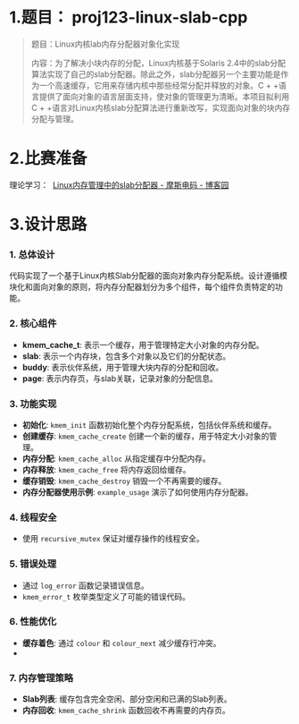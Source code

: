 # 1.题目： proj123-linux-slab-cpp

> 题目：Linux内核lab内存分配器对象化实现  
> 
> 内容：为了解决小块内存的分配，Linux内核基于Solaris 2.4中的slab分配算法实现了自己的slab分配器。除此之外，slab分配器另一个主要功能是作为一个高速缓存，它用来存储内核中那些经常分配并释放的对象。C + +语言提供了面向对象的语言层面支持，使对象的管理更为清晰。本项目拟利用C + +语言对Linux内核slab分配算法进行重新改写，实现面向对象的块内存分配与管理。

# 2.比赛准备

理论学习：  [Linux内存管理中的slab分配器 - 摩斯电码 - 博客园](https://www.cnblogs.com/pengdonglin137/p/3878552.html)

# 3.设计思路

### 1. 总体设计

代码实现了一个基于Linux内核Slab分配器的面向对象内存分配系统。设计遵循模块化和面向对象的原则，将内存分配器划分为多个组件，每个组件负责特定的功能。

### 2. 核心组件

- **kmem_cache_t**: 表示一个缓存，用于管理特定大小对象的内存分配。
- **slab**: 表示一个内存块，包含多个对象以及它们的分配状态。
- **buddy**: 表示伙伴系统，用于管理大块内存的分配和回收。
- **page**: 表示内存页，与slab关联，记录对象的分配信息。

### 3. 功能实现

- **初始化**: `kmem_init` 函数初始化整个内存分配系统，包括伙伴系统和缓存。
- **创建缓存**: `kmem_cache_create` 创建一个新的缓存，用于特定大小对象的管理。
- **内存分配**: `kmem_cache_alloc` 从指定缓存中分配内存。
- **内存释放**: `kmem_cache_free` 将内存返回给缓存。
- **缓存销毁**: `kmem_cache_destroy` 销毁一个不再需要的缓存。
- **内存分配器使用示例**: `example_usage` 演示了如何使用内存分配器。

### 4. 线程安全

- 使用 `recursive_mutex` 保证对缓存操作的线程安全。

### 5. 错误处理

- 通过 `log_error` 函数记录错误信息。
- `kmem_error_t` 枚举类型定义了可能的错误代码。

### 6. 性能优化

- **缓存着色**: 通过 `colour` 和 `colour_next` 减少缓存行冲突。
- 

### 7. 内存管理策略

- **Slab列表**: 缓存包含完全空闲、部分空闲和已满的Slab列表。
- **内存回收**: `kmem_cache_shrink` 函数回收不再需要的内存页。
